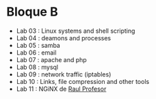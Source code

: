 # Bloque B

- Lab 03 : Linux systems and shell scripting
- Lab 04 : deamons and processes
- Lab 05 : samba
- Lab 06 : email
- Lab 07 : apache and php
- Lab 08 : mysql
- Lab 09 : network traffic (iptables)
- Lab 10 : Links, file compression and other tools
- Lab 11 : NGiNX de [Raul Profesor](https://raul-profesor.github.io/DEAW/)